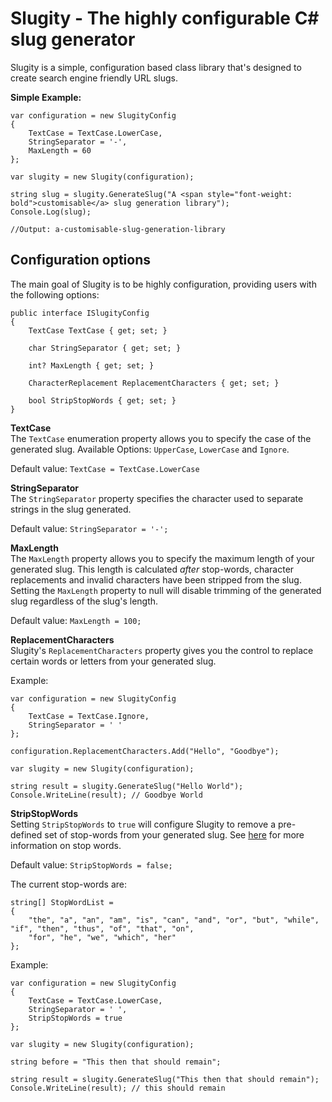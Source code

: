 # Slugity - The highly configurable C# slug generator 

Slugity is a simple, configuration based class library that's designed to create search engine friendly URL slugs.


**Simple Example:**

    var configuration = new SlugityConfig
    {
        TextCase = TextCase.LowerCase,
        StringSeparator = '-',
        MaxLength = 60
    };
    
    var slugity = new Slugity(configuration);
        
    string slug = slugity.GenerateSlug("A <span style="font-weight: bold">customisable</a> slug generation library");
    Console.Log(slug); 
    
    //Output: a-customisable-slug-generation-library

## Configuration options

The main goal of Slugity is to be highly configuration, providing users with the following options:

    public interface ISlugityConfig
    {
        TextCase TextCase { get; set; } 
    
        char StringSeparator { get; set; }
    
        int? MaxLength { get; set; }
    
        CharacterReplacement ReplacementCharacters { get; set; }
    
        bool StripStopWords { get; set; }
    }

**TextCase**   
The `TextCase` enumeration property allows you to specify the case of the generated slug.
Available Options: `UpperCase`, `LowerCase` and `Ignore`.

Default value: `TextCase = TextCase.LowerCase`

**StringSeparator**   
The `StringSeparator` property specifies the character used to separate strings in the slug generated.

Default value: `StringSeparator = '-';`

**MaxLength**   
The `MaxLength` property allows you to specify the maximum length of your generated slug. This length is calculated *after* stop-words, character replacements and invalid characters have been stripped from the slug. Setting the `MaxLength` property to null will disable trimming of the generated slug regardless of the slug's length.

Default value: `MaxLength = 100;`

**ReplacementCharacters**   
Slugity's `ReplacementCharacters` property gives you the control to replace certain words or letters from your generated slug.

Example:

    var configuration = new SlugityConfig
    {
        TextCase = TextCase.Ignore,
        StringSeparator = ' '
    };

    configuration.ReplacementCharacters.Add("Hello", "Goodbye");

    var slugity = new Slugity(configuration);

    string result = slugity.GenerateSlug("Hello World");
    Console.WriteLine(result); // Goodbye World


**StripStopWords**  
Setting `StripStopWords` to `true` will configure Slugity to remove a pre-defined set of stop-words from your generated slug. See [here](http://blogs.iit.edu/iit_web/2013/04/29/seo-the-evil-stop-words/) for more information on stop words. 

Default value: `StripStopWords = false;`

The current stop-words are:

    string[] StopWordList =
    {
        "the", "a", "an", "am", "is", "can", "and", "or", "but", "while", "if", "then", "thus", "of", "that", "on",
        "for", "he", "we", "which", "her"
    };
    
Example:

    var configuration = new SlugityConfig
    {
        TextCase = TextCase.LowerCase,
        StringSeparator = ' ',
        StripStopWords = true
    };

    var slugity = new Slugity(configuration);

    string before = "This then that should remain";

    string result = slugity.GenerateSlug("This then that should remain");
    Console.WriteLine(result); // this should remain
